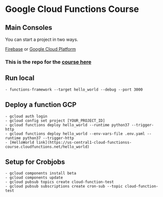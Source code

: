 # Google Cloud Functions Course

## Main Consoles
You can start a project in two ways. 

[Firebase](https://console.firebase.google.com) 
or
[Google Cloud Platform](https://console.cloud.google.com)

### This is the repo for the [course here](https://github.com/DavidArmendariz/google-cloud-functions-course)

## Run local
    - functions-framework --target hello_world --debug --port 3000

## Deploy a function GCP
    - gcloud auth login
    - gcloud config set project [YOUR_PROJECT_ID]
    - gcloud functions deploy hello_world --runtime python37 --trigger-http
    - gcloud functions deploy hello_world --env-vars-file .env.yaml --runtime python37 --trigger-http
    - [HelloWorld link](https://us-central1-cloud-functionss-course.cloudfunctions.net/hello_world)

## Setup for Crobjobs

    - gcloud components install beta
    - gcloud components update
    - gcloud pubsub topics create cloud-function-test
    - gcloud pubsub subscriptions create cron-sub --topic cloud-function-test